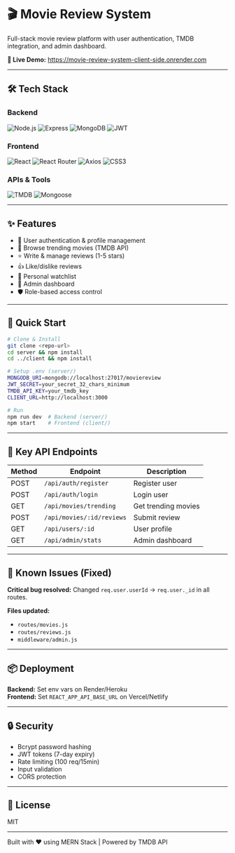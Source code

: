 # 🎬 Movie Review System

Full-stack movie review platform with user authentication, TMDB integration, and admin dashboard.

**🚀 Live Demo:** https://movie-review-system-client-side.onrender.com

---

## 🛠️ Tech Stack

### Backend
![Node.js](https://img.shields.io/badge/Node.js-339933?style=flat&logo=nodedotjs&logoColor=white)
![Express](https://img.shields.io/badge/Express-000000?style=flat&logo=express&logoColor=white)
![MongoDB](https://img.shields.io/badge/MongoDB-47A248?style=flat&logo=mongodb&logoColor=white)
![JWT](https://img.shields.io/badge/JWT-000000?style=flat&logo=jsonwebtokens&logoColor=white)

### Frontend
![React](https://img.shields.io/badge/React-61DAFB?style=flat&logo=react&logoColor=black)
![React Router](https://img.shields.io/badge/React_Router-CA4245?style=flat&logo=reactrouter&logoColor=white)
![Axios](https://img.shields.io/badge/Axios-5A29E4?style=flat&logo=axios&logoColor=white)
![CSS3](https://img.shields.io/badge/CSS3-1572B6?style=flat&logo=css3&logoColor=white)

### APIs & Tools
![TMDB](https://img.shields.io/badge/TMDB-01B4E4?style=flat&logo=themoviedatabase&logoColor=white)
![Mongoose](https://img.shields.io/badge/Mongoose-880000?style=flat&logo=mongoose&logoColor=white)

---

## ✨ Features

- 🔐 User authentication & profile management
- 🎥 Browse trending movies (TMDB API)
- ⭐ Write & manage reviews (1-5 stars)
- 👍 Like/dislike reviews
- 📝 Personal watchlist
- 👑 Admin dashboard
- 🛡️ Role-based access control

---

## 🚀 Quick Start

```bash
# Clone & Install
git clone <repo-url>
cd server && npm install
cd ../client && npm install

# Setup .env (server/)
MONGODB_URI=mongodb://localhost:27017/moviereview
JWT_SECRET=your_secret_32_chars_minimum
TMDB_API_KEY=your_tmdb_key
CLIENT_URL=http://localhost:3000

# Run
npm run dev  # Backend (server/)
npm start    # Frontend (client/)
```

---

## 📡 Key API Endpoints

| Method | Endpoint | Description |
|--------|----------|-------------|
| POST | `/api/auth/register` | Register user |
| POST | `/api/auth/login` | Login user |
| GET | `/api/movies/trending` | Get trending movies |
| POST | `/api/movies/:id/reviews` | Submit review |
| GET | `/api/users/:id` | User profile |
| GET | `/api/admin/stats` | Admin dashboard |

---

## 🐛 Known Issues (Fixed)

**Critical bug resolved:** Changed `req.user.userId` → `req.user._id` in all routes.

**Files updated:**
- `routes/movies.js`
- `routes/reviews.js`
- `middleware/admin.js`

---

## 📦 Deployment

**Backend:** Set env vars on Render/Heroku  
**Frontend:** Set `REACT_APP_API_BASE_URL` on Vercel/Netlify

---

## 🔒 Security

- Bcrypt password hashing
- JWT tokens (7-day expiry)
- Rate limiting (100 req/15min)
- Input validation
- CORS protection

---

## 📄 License

MIT

---

Built with ❤️ using MERN Stack | Powered by TMDB API
